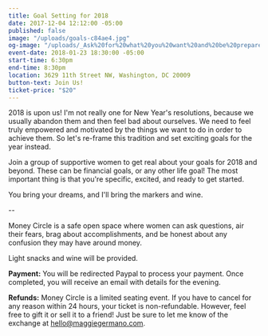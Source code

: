 ```yaml
---
title: Goal Setting for 2018
date: 2017-12-04 12:12:00 -05:00
published: false
image: "/uploads/goals-c84ae4.jpg"
og-image: "/uploads/_Ask%20for%20what%20you%20want%20and%20be%20prepared%20to%20get%20it._.png"
event-date: 2018-01-23 18:30:00 -05:00
start-time: 6:30pm
end-time: 8:30pm
location: 3629 11th Street NW, Washington, DC 20009
button-text: Join Us!
ticket-price: "$20"
---
```


2018 is upon us! I'm not really one for New Year's resolutions, because we usually abandon them and then feel bad about ourselves. We need to feel truly empowered and motivated by the things we want to do in order to achieve them. So let's re-frame this tradition and set exciting goals for the year instead.

Join a group of supportive women to get real about your goals for 2018 and beyond. These can be financial goals, or any other life goal! The most important thing is that you're specific, excited, and ready to get started.

You bring your dreams, and I'll bring the markers and wine.

--

Money Circle is a safe open space where women can ask questions, air their fears, brag about accomplishments, and be honest about any confusion they may have around money.

Light snacks and wine will be provided.

**Payment:** You will be redirected Paypal to process your payment. Once completed, you will receive an email with details for the evening.

**Refunds:** Money Circle is a limited seating event. If you have to cancel for any reason within 24 hours, your ticket is non-refundable. However, feel free to gift it or sell it to a friend! Just be sure to let me know of the exchange at [hello@maggiegermano.com](mailto:hello@maggiegermano.com).